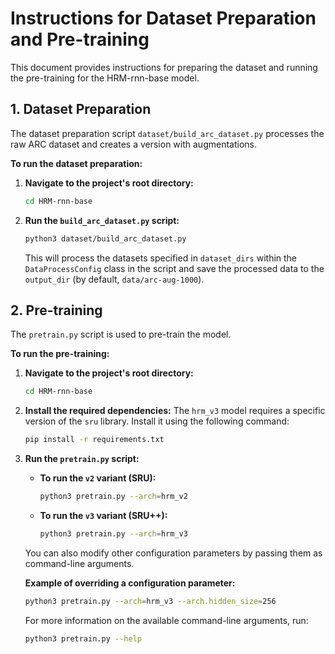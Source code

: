 
# Instructions for Dataset Preparation and Pre-training

This document provides instructions for preparing the dataset and running the pre-training for the HRM-rnn-base model.

## 1. Dataset Preparation

The dataset preparation script `dataset/build_arc_dataset.py` processes the raw ARC dataset and creates a version with augmentations.

**To run the dataset preparation:**

1.  **Navigate to the project's root directory:**
    ```bash
    cd HRM-rnn-base
    ```

2.  **Run the `build_arc_dataset.py` script:**
    ```bash
    python3 dataset/build_arc_dataset.py
    ```
    This will process the datasets specified in `dataset_dirs` within the `DataProcessConfig` class in the script and save the processed data to the `output_dir` (by default, `data/arc-aug-1000`).

## 2. Pre-training

The `pretrain.py` script is used to pre-train the model.

**To run the pre-training:**

1.  **Navigate to the project's root directory:**
    ```bash
    cd HRM-rnn-base
    ```

2.  **Install the required dependencies:**
    The `hrm_v3` model requires a specific version of the `sru` library. Install it using the following command:
    ```bash
    pip install -r requirements.txt
    ```

3.  **Run the `pretrain.py` script:**

    *   **To run the `v2` variant (SRU):**
        ```bash
        python3 pretrain.py --arch=hrm_v2
        ```

    *   **To run the `v3` variant (SRU++):**
        ```bash
        python3 pretrain.py --arch=hrm_v3
        ```

    You can also modify other configuration parameters by passing them as command-line arguments.

    **Example of overriding a configuration parameter:**
    ```bash
    python3 pretrain.py --arch=hrm_v3 --arch.hidden_size=256
    ```

    For more information on the available command-line arguments, run:
    ```bash
    python3 pretrain.py --help
    ```
